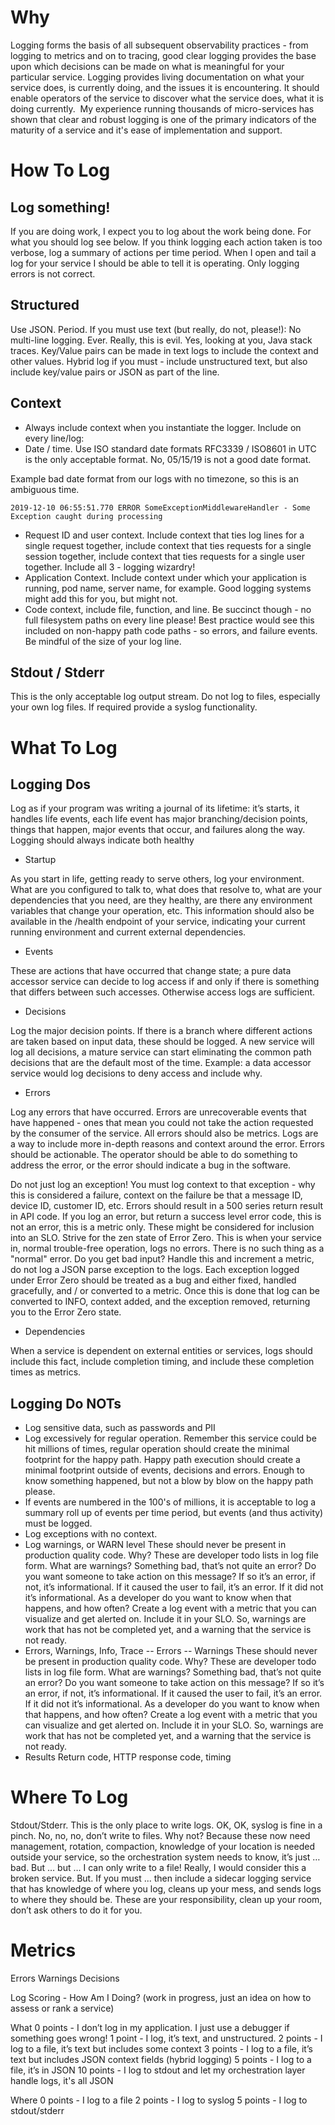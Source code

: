 # Why

Logging forms the basis of all subsequent observability practices - from logging to metrics and on to tracing, good clear logging provides the base upon which decisions can be made on what is meaningful for your particular service.
Logging provides living documentation on what your service does, is currently doing, and the issues it is encountering. It should enable operators of the service to discover what the service does, what it is doing currently. 
My experience running thousands of micro-services has shown that clear and robust logging is one of the primary indicators of the maturity of a service and it's ease of implementation and support.

# How To Log

## Log something!

If you are doing work, I expect you to log about the work being done. For what you should log see below.
If you think logging each action taken is too verbose, log a summary of actions per time period. When I open and tail a log for your service I should be able to tell it is operating. Only logging errors is not correct.

## Structured
Use JSON. Period.
If you must use text (but really, do not, please!):
No multi-line logging. Ever. Really, this is evil. Yes, looking at you, Java stack traces.
Key/Value pairs can be made in text logs to include the context and other values.
Hybrid log if you must - include unstructured text, but also include key/value pairs or JSON as part of the line.

## Context

- Always include context when you instantiate the logger. Include on every line/log:
- Date / time. Use ISO standard date formats RFC3339 / ISO8601 in UTC is the only acceptable format. No, 05/15/19 is not a good date format.

Example bad date format from our logs with no timezone, so this is an ambiguous time.

```
2019-12-10 06:55:51.770 ERROR SomeExceptionMiddlewareHandler - Some Exception caught during processing
```

- Request ID and user context. Include context that ties log lines for a single request together, include context that ties requests for a single session together, include context that ties requests for a single user together. Include all 3 - logging wizardry!
- Application Context. Include context under which your application is running, pod name, server name, for example. Good logging systems might add this for you, but might not.
- Code context, include file, function, and line. Be succinct though - no full filesystem paths on every line please! Best practice would see this included on non-happy path code paths - so errors, and failure events. Be mindful of the size of your log line.

## Stdout / Stderr

This is the only acceptable log output stream. Do not log to files, especially your own log files. If required provide a syslog functionality.

# What To Log

## Logging Dos 

Log as if your program was writing a journal of its lifetime: it’s starts, it handles life events, each life event has major branching/decision points, things that happen, major events that occur, and failures along the way. Logging should always indicate both healthy

- Startup

As you start in life, getting ready to serve others, log your environment. What are you configured to talk to, what does that resolve to, what are your dependencies that you need, are they healthy, are there any environment variables that change your operation, etc. This information should also be available in the /health endpoint of your service, indicating your current running environment and current external dependencies.

- Events

These are actions that have occurred that change state; a pure data accessor service can decide to log access if and only if there is something that differs between such accesses. Otherwise access logs are sufficient.

- Decisions

Log the major decision points. If there is a branch where different actions are taken based on input data, these should be logged. A new service will log all decisions, a mature service can start eliminating the common path decisions that are the default most of the time.
Example: a data accessor service would log decisions to deny access and include why.

- Errors

Log any errors that have occurred. Errors are unrecoverable events that have happened - ones that mean you could not take the action requested by the consumer of the service. All errors should also be metrics. Logs are a way to include more in-depth reasons and context around the error.
Errors should be actionable. The operator should be able to do something to address the error, or the error should indicate a bug in the software.

Do not just log an exception! You must log context to that exception - why this is considered a failure, context on the failure be that a message ID, device ID, customer ID, etc.
Errors should result in a 500 series return result in API code. If you log an error, but return a success level error code, this is not an error, this is a metric only. These might be considered for inclusion into an SLO.
Strive for the zen state of Error Zero. This is when your service in, normal trouble-free operation, logs no errors. There is no such thing as a "normal" error. Do you get bad input? Handle this and increment a metric, do not log a JSON parse exception to the logs. Each exception logged under Error Zero should be treated as a bug and either fixed, handled gracefully, and / or converted to a metric. Once this is done that log can be converted to INFO, context added, and the exception removed, returning you to the Error Zero state.

- Dependencies

When a service is dependent on external entities or services, logs should include this fact, include completion timing, and include these completion times as metrics.

## Logging Do NOTs

- Log sensitive data, such as passwords and PII
- Log excessively for regular operation. Remember this service could be hit millions of times, regular operation should create the minimal footprint for the happy path. Happy path execution should create a minimal footprint outside of events, decisions and errors. Enough to know something happened, but not a blow by blow on the happy path please.
- If events are numbered in the 100's of millions, it is acceptable to log a summary roll up of events per time period, but events (and thus activity) must be logged.
- Log exceptions with no context.
- Log warnings, or WARN level
These should never be present in production quality code. Why? These are developer todo lists in log file form. What are warnings? Something bad, that’s not quite an error? Do you want someone to take action on this message? If so it’s an error, if not, it’s informational. If it caused the user to fail, it’s an error. If it did not it’s informational. As a developer do you want to know when that happens, and how often? Create a log event with a metric that you can visualize and get alerted on. Include it in your SLO. So, warnings are work that has not be completed yet, and a warning that the service is not ready.
- Errors, Warnings, Info, Trace
-- Errors
-- Warnings
These should never be present in production quality code. Why? These are developer todo lists in log file form. What are warnings? Something bad, that’s not quite an error? Do you want someone to take action on this message? If so it’s an error, if not, it’s informational. If it caused the user to fail, it’s an error. If it did not it’s informational. As a developer do you want to know when that happens, and how often? Create a log event with a metric that you can visualize and get alerted on. Include it in your SLO. So, warnings are work that has not be completed yet, and a warning that the service is not ready.
- Results
Return code, HTTP response code, timing

# Where To Log

Stdout/Stderr. This is the only place to write logs.
OK, OK, syslog is fine in a pinch.
No, no, no, don’t write to files. Why not? Because these now need management, rotation, compaction, knowledge of your location is needed outside your service, so the orchestration system needs to know, it’s just … bad.
But … but … I can only write to a file! Really, I would consider this a broken service. But. If you must ... then include a sidecar logging service that has knowledge of where you log, cleans up your mess, and sends logs to where they should be. These are your responsibility, clean up your room, don’t ask others to do it for you.

# Metrics
Errors
Warnings
Decisions

Log Scoring - How Am I Doing?
(work in progress, just an idea on how to assess or rank a service)

What
0 points - I don’t log in my application. I just use a debugger if something goes wrong!
1 point - I log, it’s text, and unstructured.
2 points - I log to a file, it’s text but includes some context
3 points - I log to a file, it’s text but includes JSON context fields (hybrid logging)
5 points - I log to a file, it’s in JSON
10 points - I log to stdout and let my orchestration layer handle logs, it's all JSON

Where
0 points - I log to a file
2 points - I log to syslog
5 points - I log to stdout/stderr
